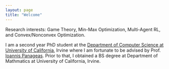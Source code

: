 ```yaml
---
layout: page
title: "Welcome"
---
```

Research interests: Game Theory, Min-Max Optimization, Multi-Agent RL, and Convex/Nonconvex Optimization.

I am a second year PhD student at the [Department of Computer Science at University of California](https://cs.ics.uci.edu/), Irvine where I am fortunate to be advised by Prof. [Ioannis Panageas](https://panageas.github.io/). Prior to that, I obtained a BS degree at Department of Mathmatics at University of California, Irvine.
